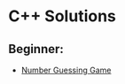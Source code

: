 # C++ Solutions

## Beginner:
- [Number Guessing Game](https://github.com/lawstack/My-roadmap.sh-solution/tree/main/c%2B%2B/Number-Guessing-Game)
